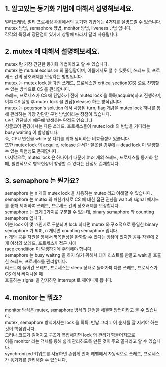 ## 1. 알고있는 동기화 기법에 대해서 설명해보세요.
멀티쓰레딩, 멀티 프로세싱 환경에서의 동기화 기법에는 4가지를 설명드릴 수 있습니다.  
mutex 방법, semaphore 방법, monitor 방법, liveness 방법 입니다.  
각각의 특징과 장단점이 있기에 상황에 따라서 달리 사용됩니다.  

## 2. mutex 에 대해서 설명해보세요.
mutex 란 가장 간단한 동기화 기법이라고 할 수 있습니다.  
mutex 는 mutual exclusion 의 줄임말이며, 이름에서도 알 수 있듯이, 쓰레드 및 프로세스 간의 상호배제를 보장하는 방법입니다.  
mutex 는 mutex lock 을 가진 쓰레드, 프로세스만 critical section(CS) 으로 진행할 수 있는 방식으로 CS 를 관리합니다.  
쓰레드, 프로세스가 CS 에 진입하기 전에 mutex lock 을 획득(acquire)하고 진행하며, 이후 CS 실행 후 mutex lock 을 반납(release) 하는 방식입니다.  
mutex 는 peterson's solution 에서 사용된 turn, flag 개념을 mutex lock 하나를 통해 관리하는 가장 간단한 구현 방법이라는 장점이 있습니다.  
다만, 간단하기 때문에 발생하는 단점도 있습니다.  
싱글코어 환경에서는 다른 쓰레드, 프로세스들이 mutex lock 의 반납을 기다리는 busy waiting 이 발생합니다.  
즉, CPU 연산을 while 문 대기를 위해 낭비하는 비효율성이 있습니다.  
또한 mutex lock 의 acquire, release 순서가 잘못될 경우에는 dead lock 이 발생할 수 있는 위험성도 존재합니다.  
마지막으로, mutex lock 은 하나이기 때문에 여러 개의 쓰레드, 프로세스를 동기화 할 때, 필연적으로 병목현상이 발생할 수 있다는 단점도 존재합니다.  

## 3. semaphore 는 뭔가요?
semaphore 는 n 개의 mutex lock 을 사용하는 mutex 라고 이해할 수 있습니다.  
semaphore 는 mutex 와 마찬가지로 CS 에 대한 접근 권한을 wait 과 signal 메서드를 통해 제어하여 쓰레드, 프로세스 간의 상호배제를 보장합니다.  
semaphore 는 크게 2가지로 구분할 수 있는데, binary semaphore 와 counting semaphore 입니다.  
이는 lock 이 몇 개인지로 구분되며 lock 하나면 mutex 와 구조적으로 동일한 binary semaphore 가 되며, n 개이면 counting semaphore 입니다.  
n 개의 공유 자원을 통해서 병목현상을 완화할 수 있다는 장점이 있지만 공유 자원에 2개 이상의 쓰레드, 프로세스가 접근 시에  
race condition 이 발생하기에 주의해야 합니다.  
semaphore 는 busy waiting 을 하지 않기 위해서 대기 리스트를 만들고 wait 을 호출한 쓰레드, 프로세스를 관리합니다.  
리스트에 들어간 쓰레드, 프로세스는 sleep 상태로 들어가며 다른 쓰레드, 프로세스가 CS 에서 빠져나올 때  
호출하는 signal 을 감지하면 interrupt 로 깨어나게 됩니다.  

## 4. monitor 는 뭐죠?
monitor 방식은 mutex, semaphore 방식의 단점을 해결한 방법이라고 볼 수 있습니다.  
mutex, semaphore 방식에서는 lock 을 획득, 반납 그리고 이 순서를 잘 지켜야 하는 것이 핵심입니다.  
그러나 코드가 길어지고 구조가 복잡해지면 lock 의 관리가 힘들어지므로  
이를 monitor 라는 객체를 통해 쉽게 관리하도록 만든 것이 주요 골자라고 할 수 있습니다.  
synchronized 키워드를 사용하면 손쉽게 언어 레벨에서 자동적으로 쓰레드, 프로세스 간 동기화를 관리해줄 수 있습니다.  
